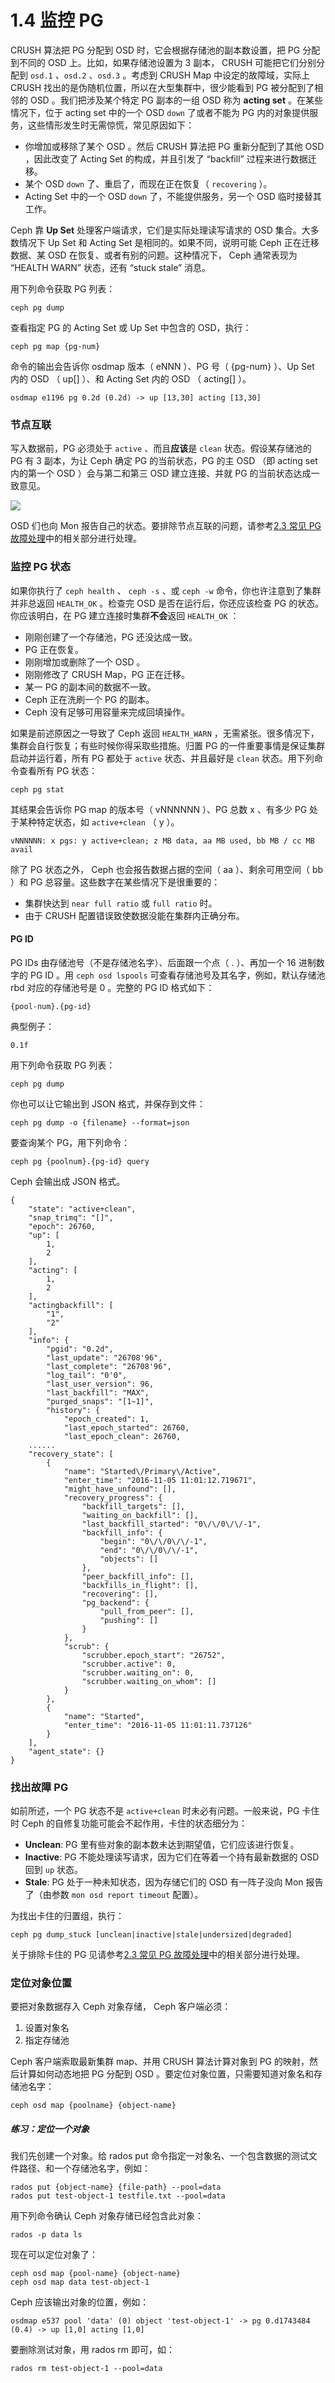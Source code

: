 # 1.4 监控 PG

CRUSH 算法把 PG 分配到 OSD 时，它会根据存储池的副本数设置，把 PG 分配到不同的 OSD 上。比如，如果存储池设置为 3 副本， CRUSH 可能把它们分别分配到 `osd.1` 、`osd.2` 、`osd.3` 。考虑到 CRUSH Map 中设定的故障域，实际上 CRUSH 找出的是伪随机位置，所以在大型集群中，很少能看到 PG 被分配到了相邻的 OSD 。我们把涉及某个特定 PG 副本的一组 OSD 称为 **acting set** 。在某些情况下，位于 acting set 中的一个 OSD `down` 了或者不能为 PG 内的对象提供服务，这些情形发生时无需惊慌，常见原因如下：

- 你增加或移除了某个 OSD 。然后 CRUSH 算法把 PG 重新分配到了其他 OSD ，因此改变了 Acting Set 的构成，并且引发了 “backfill” 过程来进行数据迁移。
- 某个 OSD `down` 了、重启了，而现在正在恢复（ `recovering` ）。
- Acting Set 中的一个 OSD `down` 了，不能提供服务，另一个 OSD 临时接替其工作。

Ceph 靠 **Up Set** 处理客户端请求，它们是实际处理读写请求的 OSD 集合。大多数情况下 Up Set 和 Acting Set 是相同的。如果不同，说明可能 Ceph 正在迁移数据、某 OSD 在恢复、或者有别的问题。这种情况下， Ceph 通常表现为 “HEALTH WARN” 状态，还有 “stuck stale” 消息。

用下列命令获取 PG 列表：

    ceph pg dump

查看指定 PG 的 Acting Set 或 Up Set 中包含的 OSD，执行：

    ceph pg map {pg-num}

命令的输出会告诉你 osdmap 版本（ eNNN ）、PG 号（ {pg-num} ）、Up Set 内的 OSD （ up[] ）、和 Acting Set 内的 OSD （ acting[] ）。

	osdmap e1196 pg 0.2d (0.2d) -> up [13,30] acting [13,30]

### 节点互联

写入数据前，PG 必须处于 `active` 、而且**应该**是 `clean` 状态。假设某存储池的 PG 有 3 副本，为让 Ceph 确定 PG 的当前状态，PG 的主 OSD （即 acting set 内的第一个 OSD ）会与第二和第三 OSD 建立连接、并就 PG 的当前状态达成一致意见。

![](http://i.imgur.com/2uOjQIu.png)

OSD 们也向 Mon 报告自己的状态。要排除节点互联的问题，请参考[2.3 常见 PG 故障处理](../Troubleshooting/troubleshooting_pg.md)中的相关部分进行处理。

### 监控 PG 状态
如果你执行了 `ceph health` 、 `ceph -s` 、或 `ceph -w` 命令，你也许注意到了集群并非总返回 `HEALTH_OK` 。检查完 OSD 是否在运行后，你还应该检查 PG 的状态。你应该明白，在 PG 建立连接时集群**不会**返回 `HEALTH_OK` ：

- 刚刚创建了一个存储池，PG 还没达成一致。
- PG 正在恢复。
- 刚刚增加或删除了一个 OSD 。
- 刚刚修改了 CRUSH Map，PG 正在迁移。
- 某一 PG 的副本间的数据不一致。
- Ceph 正在洗刷一个 PG 的副本。
- Ceph 没有足够可用容量来完成回填操作。

如果是前述原因之一导致了 Ceph 返回 `HEALTH_WARN` ，无需紧张。很多情况下，集群会自行恢复；有些时候你得采取些措施。归置 PG 的一件重要事情是保证集群启动并运行着，所有 PG 都处于 `active` 状态、并且最好是 `clean` 状态。用下列命令查看所有 PG 状态：

    ceph pg stat

其结果会告诉你 PG map 的版本号（ vNNNNNN ）、PG 总数 x 、有多少 PG 处于某种特定状态，如 `active+clean` （ y ）。

    vNNNNNN: x pgs: y active+clean; z MB data, aa MB used, bb MB / cc MB avail

除了 PG 状态之外， Ceph 也会报告数据占据的空间（ aa ）、剩余可用空间（ bb ）和 PG 总容量。这些数字在某些情况下是很重要的：

- 集群快达到 `near full ratio` 或 `full ratio` 时。
- 由于 CRUSH 配置错误致使数据没能在集群内正确分布。

#### PG ID
PG IDs 由存储池号（不是存储池名字）、后面跟一个点（ . ）、再加一个 16 进制数字的 PG ID 。用 `ceph osd lspools` 可查看存储池号及其名字，例如，默认存储池 rbd 对应的存储池号是 0 。完整的 PG ID 格式如下：

    {pool-num}.{pg-id}

典型例子：

    0.1f

用下列命令获取 PG 列表：

    ceph pg dump

你也可以让它输出到 JSON 格式，并保存到文件：

    ceph pg dump -o {filename} --format=json

要查询某个 PG，用下列命令：

    ceph pg {poolnum}.{pg-id} query

Ceph 会输出成 JSON 格式。

	{
    	"state": "active+clean",
    	"snap_trimq": "[]",
    	"epoch": 26760,
    	"up": [
        	1,
        	2
    	],
    	"acting": [
        	1,
        	2
    	],
    	"actingbackfill": [
        	"1",
        	"2"
    	],
    	"info": {
        	"pgid": "0.2d",
        	"last_update": "26708'96",
        	"last_complete": "26708'96",
        	"log_tail": "0'0",
        	"last_user_version": 96,
        	"last_backfill": "MAX",
        	"purged_snaps": "[1~1]",
        	"history": {
            	"epoch_created": 1,
            	"last_epoch_started": 26760,
            	"last_epoch_clean": 26760,
        ......
	    "recovery_state": [
	        {
	            "name": "Started\/Primary\/Active",
	            "enter_time": "2016-11-05 11:01:12.719671",
	            "might_have_unfound": [],
	            "recovery_progress": {
	                "backfill_targets": [],
	                "waiting_on_backfill": [],
	                "last_backfill_started": "0\/\/0\/\/-1",
	                "backfill_info": {
	                    "begin": "0\/\/0\/\/-1",
	                    "end": "0\/\/0\/\/-1",
	                    "objects": []
	                },
	                "peer_backfill_info": [],
	                "backfills_in_flight": [],
	                "recovering": [],
	                "pg_backend": {
	                    "pull_from_peer": [],
	                    "pushing": []
	                }
	            },
	            "scrub": {
	                "scrubber.epoch_start": "26752",
	                "scrubber.active": 0,
	                "scrubber.waiting_on": 0,
	                "scrubber.waiting_on_whom": []
	            }
	        },
	        {
	            "name": "Started",
	            "enter_time": "2016-11-05 11:01:11.737126"
	        }
	    ],
	    "agent_state": {}
	}

### 找出故障 PG

如前所述，一个 PG 状态不是 `active+clean` 时未必有问题。一般来说，PG 卡住时 Ceph 的自修复功能可能会不起作用，卡住的状态细分为：

- **Unclean**: PG 里有些对象的副本数未达到期望值，它们应该进行恢复。
- **Inactive**: PG 不能处理读写请求，因为它们在等着一个持有最新数据的 OSD 回到 `up` 状态。
- **Stale**: PG 处于一种未知状态，因为存储它们的 OSD 有一阵子没向 Mon 报告了（由参数 `mon osd report timeout` 配置）。

为找出卡住的归置组，执行：

    ceph pg dump_stuck [unclean|inactive|stale|undersized|degraded]

关于排除卡住的 PG 见请参考[2.3 常见 PG 故障处理](../Troubleshooting/troubleshooting_pg.md)中的相关部分进行处理。

### 定位对象位置

要把对象数据存入 Ceph 对象存储， Ceph 客户端必须：

1. 设置对象名
2. 指定存储池

Ceph 客户端索取最新集群 map、并用 CRUSH 算法计算对象到 PG 的映射，然后计算如何动态地把 PG 分配到 OSD 。要定位对象位置，只需要知道对象名和存储池名字：

    ceph osd map {poolname} {object-name}

##### 练习：定位一个对象

我们先创建一个对象。给 rados put 命令指定一对象名、一个包含数据的测试文件路径、和一个存储池名字，例如：

    rados put {object-name} {file-path} --pool=data
    rados put test-object-1 testfile.txt --pool=data

用下列命令确认 Ceph 对象存储已经包含此对象：

    rados -p data ls

现在可以定位对象了：

    ceph osd map {pool-name} {object-name}
    ceph osd map data test-object-1

Ceph 应该输出对象的位置，例如：

    osdmap e537 pool 'data' (0) object 'test-object-1' -> pg 0.d1743484 (0.4) -> up [1,0] acting [1,0]

要删除测试对象，用 rados rm 即可，如：

    rados rm test-object-1 --pool=data